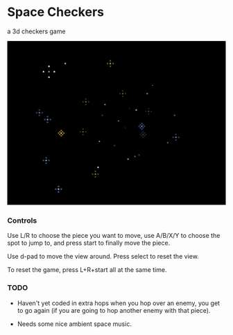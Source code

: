 # Space Checkers
a 3d checkers game

![Picture of star quest war](https://github.com/lowagner/lowagner.github.io/blob/master/i/check3d.png)


### Controls

Use L/R to choose the piece you want to move, use A/B/X/Y to choose the spot to jump to, 
and press start to finally move the piece.  

Use d-pad to move the view around.  Press select to reset the view.

To reset the game, press L+R+start all at the same time.


### TODO

* Haven't yet coded in extra hops when you hop over an enemy, you get to go again (if you
are going to hop another enemy with that piece).

* Needs some nice ambient space music.
